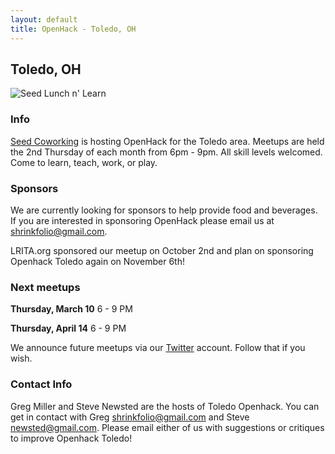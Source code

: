 ```yaml
---
layout: default
title: OpenHack - Toledo, OH
---
```


## Toledo, OH

![Seed Lunch n' Learn](lunch-n-learn.jpg)

### Info

[Seed Coworking](http://seedcowork.com) is hosting OpenHack for the Toledo area. Meetups are held the 2nd Thursday of each month from 6pm - 9pm. All skill levels welcomed. Come to learn, teach, work, or play.


### Sponsors

We are currently looking for sponsors to help provide food and beverages. If you are interested in sponsoring OpenHack please email us at [shrinkfolio@gmail.com](mailto:shrinkfolio@gmail.com).

LRITA.org sponsored our meetup on October 2nd and plan on sponsoring Openhack Toledo again on November 6th!

### Next meetups

**Thursday, March 10** 6 - 9 PM

**Thursday, April 14** 6 - 9 PM


We announce future meetups via our [Twitter](http://twitter.com/openhacktoledo) account. Follow that if you wish.


### Contact Info

Greg Miller and Steve Newsted are the hosts of Toledo Openhack.  You can get in contact with Greg  [shrinkfolio@gmail.com](mailto:shrinkfolio@gmail.com) and Steve [newsted@gmail.com](newsted@gmail.com).  Please email either of us with  suggestions or critiques to improve Openhack Toledo!
